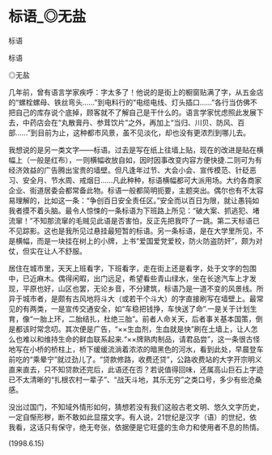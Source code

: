 # 标语_◎无盐

标语

标语

◎无盐

几年前，曾有语言学家疾呼：字太多了！他说的是街上的橱窗贴满了字，从五金店的“螺栓螺母、铁丝弯头……”到电料行的“电缆电线、灯头插口……”各行当仿佛不把自己的库存说个底掉，顾客就不了解自己是干什么的。语言学家忧虑照此发展下去，中药店会在“丸散膏丹、参茸饮片”之外，再加上“当归、川贝、防风、百部……”到目前为止，这种都市风景，虽不见淡化，却也没有更浓烈到哪儿去。

我想说的是另一类文字——标语。过去是写在纸上往墙上贴，现在的改进是贴在横幅上（一般是红布），一则横幅收放自如，因时因事改变内容方便快捷.二则可为有经济效益的广告腾出宝贵的墙壁。但凡逢年过节、大会小会、宣传模范、针砭恶习、安全月、节水周、戒烟日……凡此种种，标语横幅都可大派用场。大约各商家企业、街道居委会都常备此物。标语一般都简明扼要，主题突出。偶尔也有不太容易理解的，比如这一条：“争创百日安全责任区。”安全而以百日为限，就让愚钝如我者摸不着头脑。最令人惊悚的一条标语为下班路上所见：“破大案、抓逃犯、堵流窜！”不知那流窜的毛贼见此语是否害怕，反正先把我吓了一跳。第二天标语已不见踪影。这也是我所见过悬挂最短暂的标语。另一条标语，是在大学里所见，不是横幅，而是一块挂在树上的小牌，上书“爱国爱党爱校，防火防盗防奸”，颇为对仗，但实在让人不舒服。

居住在城市里，天天上班看字，下班看字，走在街上还是看字，处于文字的包围中，已近麻木。偶得闲暇，出门远足，希望看些青山绿水，坐在长途汽车上才发现，平原也好，山区也罢，无论乡音，不分建筑，标语乃是一道不变的风景线。所异于城市者，是颇有古风地将斗大（或若干个斗大）的字直接刷写在墙壁上。最常见的有两类，一是宣传交通安全，如“车稳把钱挣，车快送了命”.一是关于计划生育，像“一胎上环，二胎结扎，杜绝三胎”。前者人命关天，后者事关基本国策，倒是都该时常念叨。其次便是广告，“××生血剂，生血就是快”刷在土墙上，让人怎么也难以和维持生命的鲜血联系起来.“××牌熟肉制品，请君品尝”，这一条很古怪地写在小桥的桥柱上，桥下缓缓流淌着浓浓的暗黑色的河水，看到此处，早晨登车前吃的“乘晕宁”就过劲儿了。“贷款修路，收费还贷”，公路收费站的大字开宗明义直来直去，只不知贷款还完后，此语还在否？若说值得回味，还属高山巨石上字迹已不太清晰的“扎根农村一辈子”、“战天斗地，其乐无穷”之类口号，多少有些沧桑感。

没出过国门，不知域外情形如何，猜想若没有我们这般古老文明、悠久文字历史，一定自惭形秽，断不敢如此显摆文字。有人说，21世纪是汉字（语）的世纪，依我看，这话只有保守，绝无夸张，依据便是它旺盛的生命力和使用者不息的热情。

(1998.6.15)